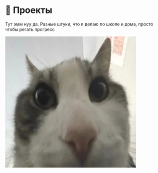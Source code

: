 # 📝 Проекты

Тут эмм нуу да. Разные штуки, что я делаю по школе и дома, просто чтобы регать прогресс

![alt text](https://raw.githubusercontent.com/quadyyyy/my-projects/main/images%20for%20readme/Png.png)
